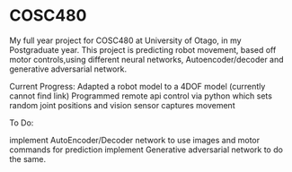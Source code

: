 # COSC480
My full year project for COSC480 at University of Otago, in my Postgraduate year. 
This project is predicting robot movement, based off motor controls,using different neural networks, Autoencoder/decoder and generative adversarial network. 


Current Progress:
Adapted a robot model to a 4DOF model (currently cannot find link)
Programmed remote api control via python which sets random joint positions and vision sensor captures movement


To Do:

implement  AutoEncoder/Decoder network to use images and motor commands for prediction
implement  Generative adversarial network to do the same.


